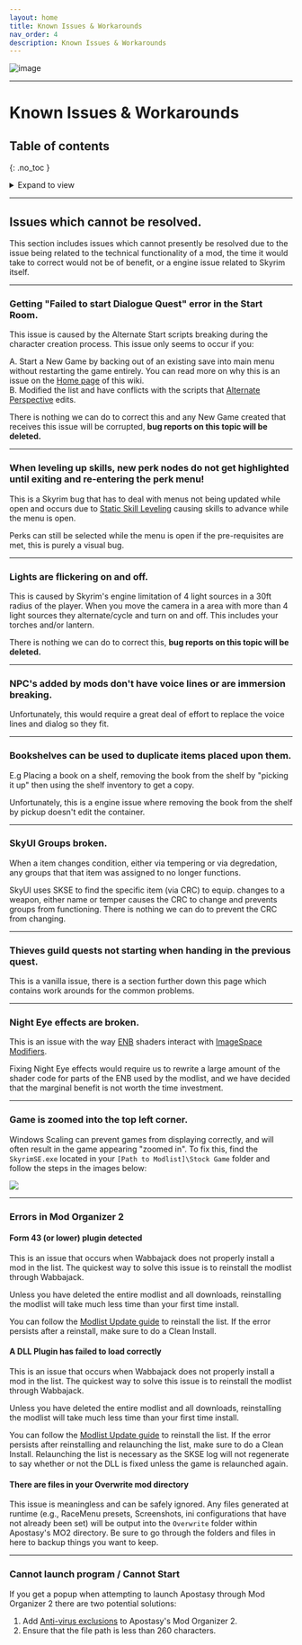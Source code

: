 ```yaml
---
layout: home
title: Known Issues & Workarounds
nav_order: 4
description: Known Issues & Workarounds
---
```


![image](/Assets/images/apostasy-header.png)

---

# Known Issues & Workarounds

## Table of contents
{: .no_toc }
<details markdown="block">
  <summary>
     Expand to view
  </summary>
  {: .text-delta }
1. TOC
{:toc}
</details>

---
## Issues which cannot be resolved.

This section includes issues which cannot presently be resolved due to the issue being related to the technical functionality of a mod, the time it would take to correct would not be of benefit, or a engine issue related to Skyrim itself.

---
### Getting "Failed to start Dialogue Quest" error in the Start Room.

This issue is caused by the Alternate Start scripts breaking during the character creation process. This issue only seems to occur if you:

 A. Start a New Game by backing out of an existing save into main menu without restarting the game entirely. You can read more on why this is an issue on the <a href="/#when-starting-a-new-character" target="_blank" rel="noopener noreferrer">Home page</a> of this wiki.  
 B. Modified the list and have conflicts with the scripts that <a href="https://www.nexusmods.com/skyrimspecialedition/mods/50307" target="_blank" rel="noopener noreferrer">Alternate Perspective</a> edits.  

There is nothing we can do to correct this and any New Game created that receives this issue will be corrupted, **bug reports on this topic will be deleted.**

---
### When leveling up skills, new perk nodes do not get highlighted until exiting and re-entering the perk menu!

This is a Skyrim bug that has to deal with menus not being updated while open and occurs due to <a href="https://www.nexusmods.com/skyrimspecialedition/mods/89940" target="_blank" rel="noopener noreferrer">Static Skill Leveling</a> causing skills to advance while the menu is open.  

Perks can still be selected while the menu is open if the pre-requisites are met, this is purely a visual bug. 

---
### Lights are flickering on and off.

This is caused by Skyrim's engine limitation of 4 light sources in a 30ft radius of the player. When you move the camera in a area with more than 4 light sources they alternate/cycle and turn on and off. This includes your torches and/or lantern.

There is nothing we can do to correct this, **bug reports on this topic will be deleted.**

---
### NPC's added by mods don't have voice lines or are immersion breaking.

Unfortunately, this would require a great deal of effort to replace the voice lines and dialog so they fit.

---
### Bookshelves can be used to duplicate items placed upon them.

E.g Placing a book on a shelf, removing the book from the shelf by "picking it up" then using the shelf inventory to get a copy.

Unfortunately, this is a engine issue where removing the book from the shelf by pickup doesn't edit the container.

---
### SkyUI Groups broken.

When a item changes condition, either via tempering or via degredation, any groups that that item was assigned to no longer functions.

SkyUI uses SKSE to find the specific item (via CRC) to equip. changes to a weapon, either name or temper causes the CRC to change and prevents groups from functioning. There is nothing we can do to prevent the CRC from changing.

---
### Thieves guild quests not starting when handing in the previous quest.

This is a vanilla issue, there is a section further down this page which contains work arounds for the common problems.

---
### Night Eye effects are broken.

This is an issue with the way <a href="https://enbdev.com/" target="_blank" rel="noopener noreferrer">ENB</a> shaders interact with <a href="https://ck.uesp.net/wiki/ImageSpace_Modifiers" target="_blank" rel="noopener noreferrer">ImageSpace Modifiers</a>. 

Fixing Night Eye effects would require us to rewrite a large amount of the shader code for parts of the ENB used by the modlist, and we have decided that the marginal benefit is not worth the time investment.

---
### Game is zoomed into the top left corner.

Windows Scaling can prevent games from displaying correctly, and will often result in the game appearing "zoomed in". To fix this, find the `SkyrimSE.exe` located in your `[Path to Modlist]\Stock Game` folder and follow the steps in the images below:

![](https://raw.githubusercontent.com/Oghma-Infinium/Apostasy/main/images/skyrim-scaling.png)

---
### Errors in Mod Organizer 2

#### Form 43 (or lower) plugin detected

This is an issue that occurs when Wabbajack does not properly install a mod in the list. The quickest way to solve this issue is to reinstall the modlist through Wabbajack.

Unless you have deleted the entire modlist and all downloads, reinstalling the modlist will take much less time than your first time install.

You can follow the <a href="/01HowDoI/UpdatingModlist/" target="_blank" rel="noopener noreferrer">Modlist Update guide</a> to reinstall the list. If the error persists after a reinstall, make sure to do a Clean Install.

#### A DLL Plugin has failed to load correctly

This is an issue that occurs when Wabbajack does not properly install a mod in the list. The quickest way to solve this issue is to reinstall the modlist through Wabbajack.

Unless you have deleted the entire modlist and all downloads, reinstalling the modlist will take much less time than your first time install.

You can follow the <a href="/01HowDoI/UpdatingModlist/" target="_blank" rel="noopener noreferrer">Modlist Update guide</a> to reinstall the list. If the error persists after reinstalling and relaunching the list, make sure to do a Clean Install. Relaunching the list is necessary as the SKSE log will not regenerate to say whether or not the DLL is fixed unless the game is relaunched again.

#### There are files in your Overwrite mod directory

This issue is meaningless and can be safely ignored. Any files generated at runtime (e.g., RaceMenu presets, Screenshots, ini configurations that have not already been set) will be output into the `Overwrite` folder within Apostasy's MO2 directory. Be sure to go through the folders and files in here to backup things you want to keep.

---
### Cannot launch program / Cannot Start

If you get a popup when attempting to launch Apostasy through Mod Organizer 2 there are two potential solutions:

 1. Add <a href="/01Support/Install%20Issues/#antivirus-reports-a-virus-with-wabbajack-or-the-modlist" target="_blank" rel="noopener noreferrer">Anti-virus exclusions</a> to Apostasy's Mod Organizer 2.
 2. Ensure that the file path is less than 260 characters.
